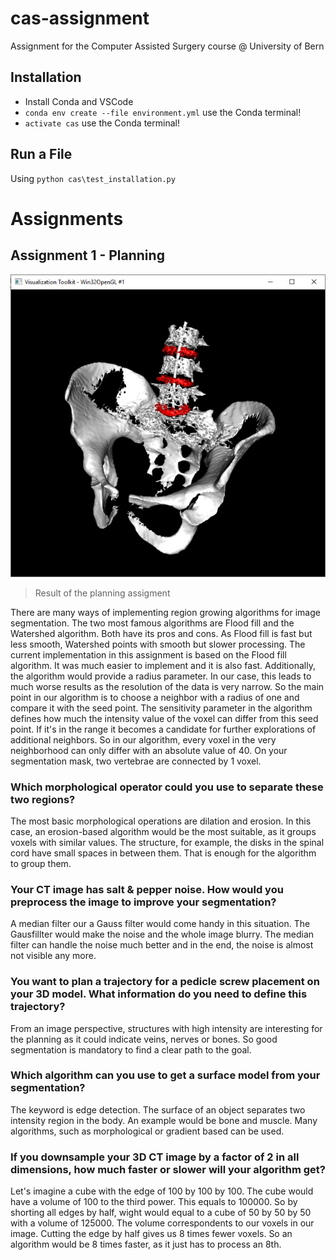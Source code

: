 # cas-assignment #
Assignment for the Computer Assisted Surgery course @ University of Bern

## Installation ##

* Install Conda and VSCode
* `conda env create --file environment.yml` use the Conda terminal!
* `activate cas` use the Conda terminal!

## Run a File ##

Using `python cas\test_installation.py`

# Assignments #

## Assignment 1 - Planning ##

![result assignment planning](assignments/planning/result.png)
> Result of the planning assigment

There are many ways of implementing region growing algorithms for image segmentation. The two most famous algorithms are Flood fill and the Watershed algorithm. Both have its pros and cons. As Flood fill is fast but less smooth, Watershed points with smooth but slower processing. The current implementation in this assignment is based on the Flood fill algorithm. It was much easier to implement and it is also fast. Additionally, the algorithm would provide a radius parameter. In our case, this leads to much worse results as the resolution of the data is very narrow.
So the main point in our algorithm is to choose a neighbor with a radius of one and compare it with the seed point. The sensitivity parameter in the algorithm defines how much the intensity value of the voxel can differ from this seed point. If it's in the range it becomes a candidate for further explorations of additional neighbors. So in our algorithm, every voxel in the very neighborhood can only differ with an absolute value of 40.
On your segmentation mask, two vertebrae are connected by 1 voxel. 

### Which morphological operator could you use to separate these two regions? ###
The most basic morphological operations are dilation and erosion. In this case, an erosion-based algorithm would be the most suitable, as it groups voxels with similar values. The structure, for example, the disks in the spinal cord have small spaces in between them. That is enough for the algorithm to group them.

### Your CT image has salt & pepper noise. How would you preprocess the image to improve your segmentation? ###
A median filter our a Gauss filter would come handy in this situation. The Gausfillter would make the noise and the whole image blurry. The median filter can handle the noise much better and in the end, the noise is almost not visible any more.

### You want to plan a trajectory for a pedicle screw placement on your 3D model. What information do you need to define this trajectory? ###

From an image perspective, structures with high intensity are interesting for the planning as it could indicate veins, nerves or bones. So good segmentation is mandatory to find a clear path to the goal.

### Which algorithm can you use to get a surface model from your segmentation? ###
The keyword is edge detection. The surface of an object separates two intensity region in the body. An example would be bone and muscle. Many algorithms, such as morphological or gradient based can be used.


### If you downsample your 3D CT image by a factor of 2 in all dimensions, how much faster or slower will your algorithm get? ###
Let's imagine a cube with the edge of 100 by 100 by 100. The cube would have a volume of 100 to the third power. This equals to 100000. So by shorting all edges by half, wight would equal to a cube of 50 by 50 by 50 with a volume of 125000. The volume correspondents to our voxels in our image. Cutting the edge by half gives us 8 times fewer voxels. So an algorithm would be 8 times faster, as it just has to process an 8th.
